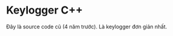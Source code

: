 # Keylogger C++

Đây là source code cũ (4 năm trước). Là keylogger đơn giản nhất.

<!--
## Tính Năng
```
1) Ghi Kí Tự
2) Hide Application
3) ScreenShot
4) Capture clipboard
5) Send to mail
6) Encrypt
```
## Phát Triển
```
1) Ducky USB
2) Tự Phát Tán
```

## Dự Án Tiến
```
1) Payload
```
-->
